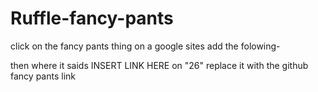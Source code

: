 # Ruffle-fancy-pants
click on the fancy pants thing
on a google sites add the folowing-
<!DOCTYPE HTML>
<html>
    <head>
        <meta charset='utf8'>
    </head>
    <body>
        <div id='ruffle'></div>
        <script src='https://www-sites-opensocial.googleusercontent.com/gadgets/proxy/refresh=600&container=enterprise/https://sites.google.com/site/s019i5h/ruffle.js'></script>
        <script>
var swfobject = {};

swfobject.embedSWF = function(url, cont, width, height){
    var ruffle = window.RufflePlayer.newest(),
        player = Object.assign(document.getElementById(cont).appendChild(ruffle.createPlayer()), {
            width: 1000,
            height: 800,
            style: 'width: ' + width + 'px; height: ' + height + 'px',
        });
    
    player.load({ url: url });
}

swfobject.embedSWF('https://www-sites-opensocial.googleusercontent.com/gadgets/proxy/refresh=600&container=enterprise/insertlinkhere', 'ruffle', 850, 600);
        </script>
    </body>
</html>


then where it saids INSERT LINK HERE on "26" replace it with the github fancy pants link
